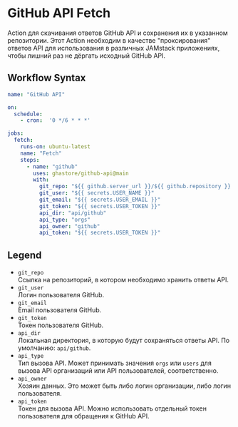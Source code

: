 # GitHub API Fetch

Action для скачивания ответов GitHub API и сохранения их в указанном репозитории. Этот Action необходим в качестве "проксирования" ответов API для использования в различных JAMstack приложениях, чтобы лишний раз не дёргать исходный GitHub API.

## Workflow Syntax

```yml
name: "GitHub API"

on:
  schedule:
    - cron:  '0 */6 * * *'

jobs:
  fetch:
    runs-on: ubuntu-latest
    name: "Fetch"
    steps:
      - name: "github"
        uses: ghastore/github-api@main
        with:
          git_repo: "${{ github.server_url }}/${{ github.repository }}.git"
          git_user: "${{ secrets.USER_NAME }}"
          git_email: "${{ secrets.USER_EMAIL }}"
          git_token: "${{ secrets.USER_TOKEN }}"
          api_dir: "api/github"
          api_type: "orgs"
          api_owner: "github"
          api_token: "${{ secrets.USER_TOKEN }}"
```

## Legend

- `git_repo`  
  Ссылка на репозиторий, в котором необходимо хранить ответы API.
- `git_user`  
  Логин пользователя GitHub.
- `git_email`  
  Email пользователя GitHub.
- `git_token`  
  Токен пользователя GitHub.
- `api_dir`  
  Локальная директория, в которую будут сохраняться ответы API. По умолчанию: `api/github`.
- `api_type`  
  Тип вызова API. Может принимать значения `orgs` или `users` для вызова API организаций или API пользователей, соответственно.
- `api_owner`  
  Хозяин данных. Это может быть либо логин организации, либо логин пользователя.
- `api_token`  
  Токен для вызова API. Можно использовать отдельный токен пользователя для обращения к GitHub API.
